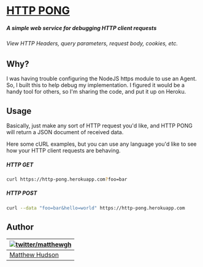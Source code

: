 # [HTTP PONG](https://http-pong.herokuapp.com/)

##### A simple web service for debugging HTTP client requests

###### View HTTP Headers, query parameters, request body, cookies, etc.

## Why?

I was having trouble configuring the NodeJS https module to use an Agent. So, I
built this to help debug my implementation. I figured it would be a handy tool
for others, so I'm sharing the code, and put it up on Heroku.

## Usage

Basically, just make any sort of HTTP request you'd like, and HTTP PONG will
return a JSON document of received data.

Here some cURL examples, but you can use any language you'd like to see how
your HTTP client requests are behaving.

##### HTTP GET
``` sh
curl https://http-pong.herokuapp.com?foo=bar
```

##### HTTP POST
``` sh
curl --data "foo=bar&hello=world" https://http-pong.herokuapp.com
```

## Author

| [![twitter/matthewgh](http://gravatar.com/avatar/e0f8435a3df533d64b09b8aee394b8d3?s=85)](https://twitter.com/matthewgh "Follow @matthewgh on Twitter") |
|---|
| [Matthew Hudson](http://matthewhudson.me/) |